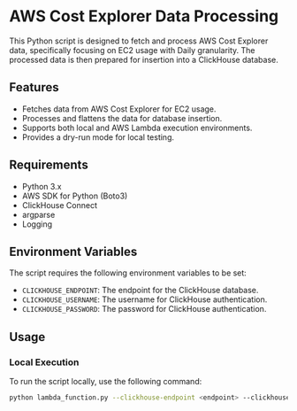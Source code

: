 # AWS Cost Explorer Data Processing
This Python script is designed to fetch and process AWS Cost Explorer data, specifically focusing on EC2 usage with Daily granularity. The processed data is then prepared for insertion into a ClickHouse database.

## Features

- Fetches data from AWS Cost Explorer for EC2 usage.
- Processes and flattens the data for database insertion.
- Supports both local and AWS Lambda execution environments.
- Provides a dry-run mode for local testing.

## Requirements

- Python 3.x
- AWS SDK for Python (Boto3)
- ClickHouse Connect
- argparse
- Logging

## Environment Variables

The script requires the following environment variables to be set:

- `CLICKHOUSE_ENDPOINT`: The endpoint for the ClickHouse database.
- `CLICKHOUSE_USERNAME`: The username for ClickHouse authentication.
- `CLICKHOUSE_PASSWORD`: The password for ClickHouse authentication.

## Usage

### Local Execution

To run the script locally, use the following command:

```bash
python lambda_function.py --clickhouse-endpoint <endpoint> --clickhouse-username <username> --clickhouse-password <password> [--not-dry-run] [--start-time <start_time>] [--end-time <end_time>]
